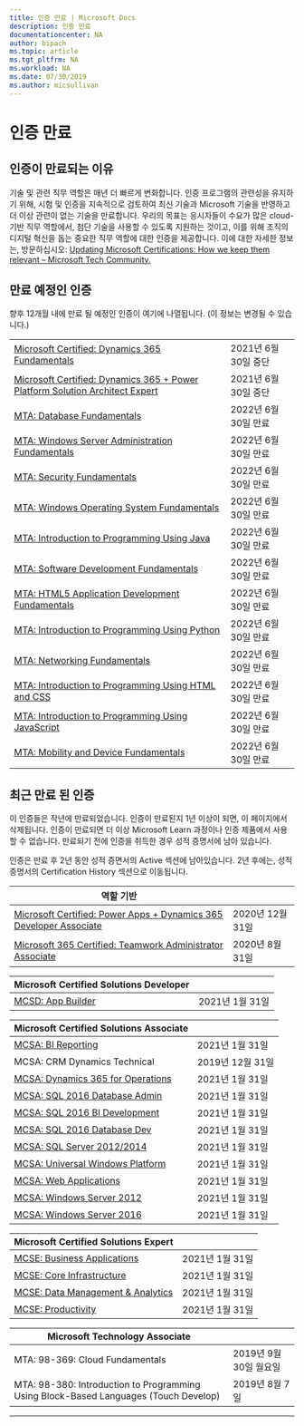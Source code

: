 ```yaml
---
title: 인증 만료 | Microsoft Docs
description: 인증 만료
documentationcenter: NA
author: bipach
ms.topic: article
ms.tgt_pltfrm: NA
ms.workload: NA
ms.date: 07/30/2019
ms.author: micsullivan
---
```

# 인증 만료

## 인증이 만료되는 이유

기술 및 관련 직무 역할은 매년 더 빠르게 변화합니다. 인증 프로그램의 관련성을 유지하기 위해, 시험 및 인증을 지속적으로 검토하여 최신 기술과 Microsoft 기술을 반영하고 더 이상 관련이 없는 기술을 만료합니다. 우리의 목표는 응시자들이 수요가 많은 cloud-기반 직무 역할에서, 첨단 기술을 사용할 수 있도록 지원하는 것이고, 이를 위해 조직의 디지털 혁신을 돕는 중요한 직무 역할에 대한 인증을 제공합니다. 이에 대한 자세한 정보는, 방문하십시오: [Updating Microsoft Certifications: How we keep them relevant – Microsoft Tech Community.](https://techcommunity.microsoft.com/t5/microsoft-learn-blog/updating-microsoft-certifications-how-we-keep-them-relevant/ba-p/1469425)

## 만료 예정인 인증

향후 12개월 내에 만료 될 예정인 인증이 여기에 나열됩니다. (이 정보는 변경될 수 있습니다.)

|                                             |                    |
| ---------------------------------------------------------------------------------- | ------------------ |
| [Microsoft Certified: Dynamics 365 Fundamentals](/learn/certifications/d365-fundamentals) | 2021년 6월 30일 중단 |
| [Microsoft Certified: Dynamics 365 + Power Platform Solution Architect Expert](/learn/certifications/power-apps-and-d365-solution-architect-expert) | 2021년 6월 30일 중단 |
| [MTA: Database Fundamentals](/learn/certifications/mta-database-fundamentals) | 2022년 6월 30일 만료 |
| [MTA: Windows Server Administration Fundamentals](/learn/certifications/mta-windows-server-administration-fundamentals) | 2022년 6월 30일 만료 |
| [MTA: Security Fundamentals](/learn/certifications/mta-security-fundamentals) | 2022년 6월 30일 만료 |
| [MTA: Windows Operating System Fundamentals](/learn/certifications/mta-windows-operating-system-fundamentals) | 2022년 6월 30일 만료 |
| [MTA: Introduction to Programming Using Java](/learn/certifications/mta-introduction-to-programming-using-java) | 2022년 6월 30일 만료 |
| [MTA: Software Development Fundamentals](/learn/certifications/mta-software-development-fundamentals) | 2022년 6월 30일 만료 |
| [MTA: HTML5 Application Development Fundamentals](/learn/certifications/mta-html5-application-development-fundamentals) | 2022년 6월 30일 만료 |
| [MTA: Introduction to Programming Using Python](/learn/certifications/mta-introduction-to-programming-using-python) | 2022년 6월 30일 만료 |
| [MTA: Networking Fundamentals](/learn/certifications/mta-networking-fundamentals) | 2022년 6월 30일 만료 |
| [MTA: Introduction to Programming Using HTML and CSS](/learn/certifications/mta-introduction-to-programming-using-html-and-css) | 2022년 6월 30일 만료 |
| [MTA: Introduction to Programming Using JavaScript](/learn/certifications/mta-introduction-to-programming-using-javascript) | 2022년 6월 30일 만료 |
| [MTA: Mobility and Device Fundamentals](/learn/certifications/mta-mobility-and-device-fundamentals) | 2022년 6월 30일 만료 |

## 최근 만료 된 인증 

이 인증들은 작년에 만료되었습니다. 인증이 만료된지 1년 이상이 되면, 이 페이지에서 삭제됩니다. 인증이 만료되면 더 이상 Microsoft Learn 과정이나 인증 제품에서 사용할 수 없습니다. 만료되기 전에 인증을 취득한 경우 성적 증명서에 남아 있습니다.

인증은 만료 후 2년 동안 성적 증면서의 Active 섹션에 남아있습니다. 2년 후에는, 성적 증명서의 Certification History 섹션으로 이동됩니다. 

| 역할 기반                                                                         |                    |
| ---------------------------------------------------------------------------------- | ------------------ |
| [Microsoft Certified: Power Apps + Dynamics 365 Developer Associate](/learn/certifications/power-apps-and-d365-developer-associate) | 2020년 12월 31일 |
| [Microsoft 365 Certified: Teamwork Administrator Associate](/learn/certifications/m365-teamwork-administrator)              | 2020년 8월 31일 |

| Microsoft Certified Solutions Developer                                            |                    |
| ---------------------------------------------------------------------------------- | ------------------ |
| [MCSD: App Builder](/learn/certifications/mcsd-app-builder-certification)          | 2021년 1월 31일 |

| Microsoft Certified Solutions Associate                                            |                    |
| ---------------------------------------------------------------------------------- | ------------------ |
| [MCSA: BI Reporting](/learn/certifications/mcsa-bi-reporting)                      | 2021년 1월 31일 |
| MCSA: CRM Dynamics Technical                                                                                                | 2019년 12월 31일 |
| [MCSA: Dynamics 365 for Operations](/learn/certifications/mcsa-microsoft-dynamics-365-for-operations) | 2021년 1월 31일 |
| [MCSA: SQL 2016 Database Admin](/learn/certifications/mcsa-sql2016-database-administration-certification) | 2021년 1월 31일 |
| [MCSA: SQL 2016 BI Development](/learn/certifications/mcsa-sql2016-business-intelligence-certification) | 2021년 1월 31일 |
| [MCSA: SQL 2016 Database Dev](/learn/certifications/mcsa-sql2016-database-development-certification) | 2021년 1월 31일 |
| [MCSA: SQL Server 2012/2014](/learn/certifications/mcsa-sql-certification)         | 2021년 1월 31일 |
| [MCSA: Universal Windows Platform](/learn/certifications/mcsa-universal-windows-platform) | 2021년 1월 31일 |
| [MCSA: Web Applications](/learn/certifications/mcsa-web-applications-certification) | 2021년 1월 31일 |
| [MCSA: Windows Server 2012](/learn/certifications/mcsa-windows-server-certification) | 2021년 1월 31일 |
| [MCSA: Windows Server 2016](/learn/certifications/mcsa-windows-server-2016-certification) | 2021년 1월 31일 |

| Microsoft Certified Solutions Expert                                               |                    |
| ---------------------------------------------------------------------------------- | ------------------ |
| [MCSE: Business Applications](/learn/certifications/mcse-business-applications)    | 2021년 1월 31일|
| [MCSE: Core Infrastructure](/learn/certifications/mcse-core-infrastructure)        | 2021년 1월 31일 |
| [MCSE: Data Management & Analytics](/learn/certifications/mcse-data-management-analytics) | 2021년 1월 31일 |
| [MCSE: Productivity](/learn/certifications/mcse-productivity-certification)        | 2021년 1월 31일 |

| Microsoft Technology Associate                                                     |                    |
| ---------------------------------------------------------------------------------- | ------------------ |
| MTA: 98-369: Cloud Fundamentals                                                                                             | 2019년 9월 30일 월요일 |
| MTA: 98-380: Introduction to Programming Using Block-Based Languages (Touch Develop)                                        | 2019년 8월 7일     |
___
